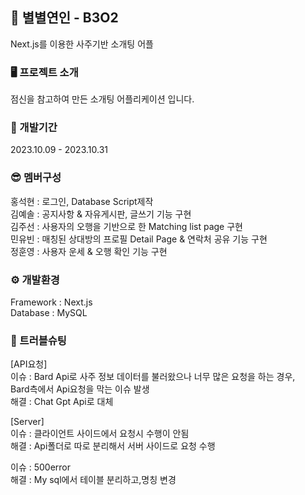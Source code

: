 
## 💛 별별연인 -  B3O2
Next.js를 이용한 사주기반 소개팅 어플

### 🖥 프로젝트 소개
점신을 참고하여 만든 소개팅 어플리케이션 입니다.

### 📆 개발기간
2023.10.09 - 2023.10.31

### 😎 멤버구성
홍석현 : 로그인, Database Script제작 <br/>
김예솔 : 공지사항 & 자유게시판, 글쓰기 기능 구현<br/>
김주선 : 사용자의 오행을 기반으로 한 Matching list page 구현<br/>
민유빈 : 매칭된 상대방의 프로필 Detail Page & 연락처 공유 기능 구현 <br/>
정훈영 : 사용자 운세 & 오행 확인 기능 구현 

### ⚙ 개발환경
Framework : Next.js <br/>
Database : MySQL


### 🚨 트러블슈팅
[API요청]</br>
이슈 : Bard Api로 사주 정보 데이터를 불러왔으나 너무 많은 요청을 하는 경우, </br>Bard측에서 Api요청을 막는 이슈 발생</br>
해결 : Chat Gpt Api로 대체</br>

[Server]</br>
이슈 : 클라이언트 사이드에서 요청시 수행이 안됨</br>
해결 : Api폴더로 따로 분리해서 서버 사이드로 요청 수행</br>

이슈 : 500error</br>
해결 : My sql에서 테이블 분리하고,명칭 변경</br>


